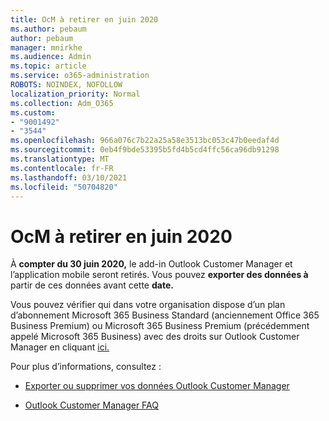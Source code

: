 ```yaml
---
title: OcM à retirer en juin 2020
ms.author: pebaum
author: pebaum
manager: mnirkhe
ms.audience: Admin
ms.topic: article
ms.service: o365-administration
ROBOTS: NOINDEX, NOFOLLOW
localization_priority: Normal
ms.collection: Adm_O365
ms.custom:
- "9001492"
- "3544"
ms.openlocfilehash: 966a076c7b22a25a58e3513bc053c47b0eedaf4d
ms.sourcegitcommit: 0eb4f9bde53395b5fd4b5cd4ffc56ca96db91298
ms.translationtype: MT
ms.contentlocale: fr-FR
ms.lasthandoff: 03/10/2021
ms.locfileid: "50704820"
---
```

# <a name="ocm-to-be-retired-june-2020"></a>OcM à retirer en juin 2020


À **compter du 30 juin 2020,** le add-in Outlook Customer Manager et l’application mobile seront retirés. Vous pouvez **exporter des données à** partir de ces données avant cette **date.**  

Vous pouvez vérifier qui dans votre organisation dispose d’un plan d’abonnement Microsoft 365 Business Standard (anciennement Office 365 Business Premium) ou Microsoft 365 Business Premium (précédemment appelé Microsoft 365 Business) avec des droits sur Outlook Customer Manager en cliquant [ici.](https://admin.microsoft.com/AdminPortal/Home?ref=/users)

Pour plus d’informations, consultez :

- [Exporter ou supprimer vos données Outlook Customer Manager](https://support.office.com/article/1a421cb4-e8de-4b44-bfb8-710b92820439)

- [Outlook Customer Manager FAQ](https://techcommunity.microsoft.com/t5/outlook-customer-manager/faq-frequently-asked-questions-about-outlook-customer-manager/m-p/29680)
